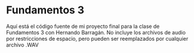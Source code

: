 # Fundamentos 3
Aquí está el código fuente de mi proyecto final para la clase de Fundamentos 3 con Hernando Barragán. No incluye los archivos de audio por restricciones de espacio, pero pueden ser reemplazados por cualquier archivo .WAV
